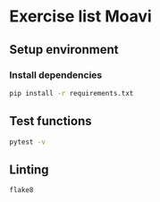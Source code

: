 # Exercise list Moavi

## Setup environment

### Install dependencies

```bash
pip install -r requirements.txt
```

## Test functions

```bash
pytest -v
```

## Linting

```bash
flake8
```
